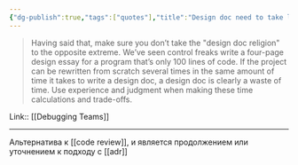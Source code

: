 ```yaml
---
{"dg-publish":true,"tags":["quotes"],"title":"Design doc need to take less time than coding","date":"2022-08-25T21:41:54+03:00","modified_at":"2022-09-03T13:34:06+03:00","alias":"Design doc need to take less time than coding","permalink":"/quotes/202208252141/","dgPassFrontmatter":true}
---
```



> Having said that, make sure you don’t take the "design doc religion" to the opposite extreme. We’ve seen control freaks write a four-page design essay for a program that’s only 100 lines of code. If the project can be rewritten from scratch several times in the same amount of time it takes to write a design doc, a design doc is clearly a waste of time. Use experience and judgment when making these time calculations and trade-offs.

Link:: [[Debugging Teams]]

---

Альтернатива к [[code review]], и является продолжением или уточнением к подходу с [[adr]]